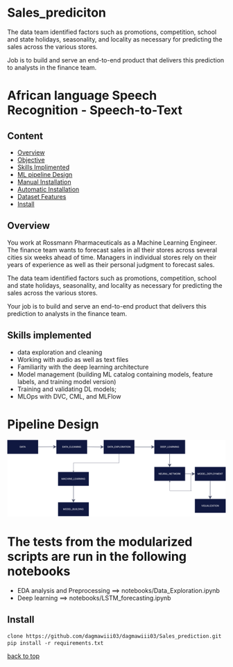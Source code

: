 # Sales_prediciton
The data team identified factors such as promotions, competition, school and state holidays, seasonality, and locality as necessary for predicting the sales across the various stores.

Job is to build and serve an end-to-end product that delivers this prediction to analysts in the finance team.

# African language Speech Recognition - Speech-to-Text 

## Content
- [Overview](#overview)
- [Objective](#objective)
- [Skills Implimented](#Sklls-Implimented)
- [ML pipeline Design](#ml-pipeline-design)
- [Manual Installation](#Manual-Installation)
- [Automatic Installation](#Automatic-Installation)
- [Dataset Features](#Dataset-Features)
- [Install](#install)


##  Overview

You work at Rossmann Pharmaceuticals as a Machine Learning Engineer. The finance team wants to forecast sales in all their stores across several cities six weeks ahead of time. Managers in individual stores rely on their years of experience as well as their personal judgment to forecast sales. 

The data team identified factors such as promotions, competition, school and state holidays, seasonality, and locality as necessary for predicting the sales across the various stores.

Your job is to build and serve an end-to-end product that delivers this prediction to analysts in the finance team. 

 

## Skills implemented
* data exploration and cleaning
* Working with audio as well as text files
* Familiarity with the deep learning architecture
* Model management (building ML catalog containing models, feature labels, and training model version)
* Training and validating DL models;  
* MLOps  with DVC, CML, and MLFlow

# Pipeline Design
![Pipeline Design](ML_practices/pipeline_design.png)



# The tests from the modularized scripts are run in the following notebooks
* EDA analysis and Preprocessing ==> notebooks/Data_Exploration.ipynb
* Deep learning ==> notebooks/LSTM_forecasting.ipynb


## Install

```
clone https://github.com/dagmawiii03/dagmawiii03/Sales_prediction.git
pip install -r requirements.txt
```



[back to top](#content)



